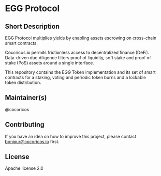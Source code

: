 # EGG Protocol

## Short Description

EGG Protocol multiplies yields by enabling assets escrowing on cross-chain smart contracts.

Cocoricos.io permits frictionless access to decentralized finance (DeFi). Data-driven due diligence filters proof of liquidity, soft stake and proof of stake (PoS) assets around a single interface.

This repository contains the EGG Token implementation and its set of smart contracts for a staking, voting and periodic token burns and a lockable token distribution.

## Maintainer(s)

@cocoricos

## Contributing

If you have an idea on how to improve this project, please contact bonjour@cocoricos.io first.

## License

Apache license 2.0
